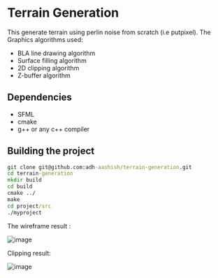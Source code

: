 # Terrain Generation

This generate terrain using perlin noise from scratch (i.e putpixel). The Graphics algorithms used:
  - BLA line drawing algorithm
  - Surface filling algorithm
  - 2D clipping algorithm
  - Z-buffer algorithm

## Dependencies
  - SFML
  - cmake
  - g++ or any c++ compiler

## Building the project

```bat
git clone git@github.com:adh-aashish/terrain-generation.git
cd terrain-generation
mkdir build
cd build
cmake ../
make
cd project/src
./myproject
```

The wireframe result :<br>

![image](https://user-images.githubusercontent.com/64474508/216601931-509a3c56-8154-42ad-8ee4-617686381f64.png)

Clipping result:<br>

![image](https://user-images.githubusercontent.com/64474508/216602372-62846c17-9239-4ed3-8a78-de3c469037e7.png)
